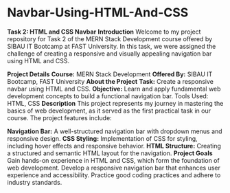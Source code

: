 # Navbar-Using-HTML-And-CSS
**Task 2: HTML and CSS Navbar**
**Introduction**
Welcome to my project repository for Task 2 of the MERN Stack Development course offered by SIBAU IT Bootcamp at FAST University. In this task, we were assigned the challenge of creating a responsive and visually appealing navigation bar using HTML and CSS.

**Project Details**
**Course:** MERN Stack Development
**Offered By:** SIBAU IT Bootcamp, FAST University
**About the Project**
**Task:** Create a responsive navbar using HTML and CSS.
**Objective:** Learn and apply fundamental web development concepts to build a functional navigation bar.
Tools Used: HTML, CSS
**Description**
This project represents my journey in mastering the basics of web development, as it served as the first practical task in our course. The project features include:

**Navigation Bar:** A well-structured navigation bar with dropdown menus and responsive design.
**CSS Styling:** Implementation of CSS for styling, including hover effects and responsive behavior.
**HTML Structure:** Creating a structured and semantic HTML layout for the navigation.
**Project Goals**
Gain hands-on experience in HTML and CSS, which form the foundation of web development.
Develop a responsive navigation bar that enhances user experience and accessibility.
Practice good coding practices and adhere to industry standards.
